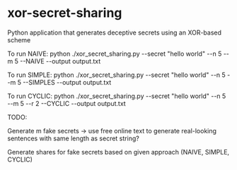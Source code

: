 # xor-secret-sharing

Python application that generates deceptive secrets using an XOR-based scheme

To run NAIVE:
python ./xor_secret_sharing.py --secret "hello world" --n 5 --m 5 --NAIVE --output output.txt

To run SIMPLE:
python ./xor_secret_sharing.py --secret "hello world" --n 5 --m 5 --SIMPLES --output output.txt

To run CYCLIC:
python ./xor_secret_sharing.py --secret "hello world" --n 5 --m 5 --r 2 --CYCLIC --output output.txt

TODO:

Generate m fake secrets -> use free online text to generate real-looking sentences with same length as secret string?

Generate shares for fake secrets based on given approach (NAIVE, SIMPLE, CYCLIC) 
